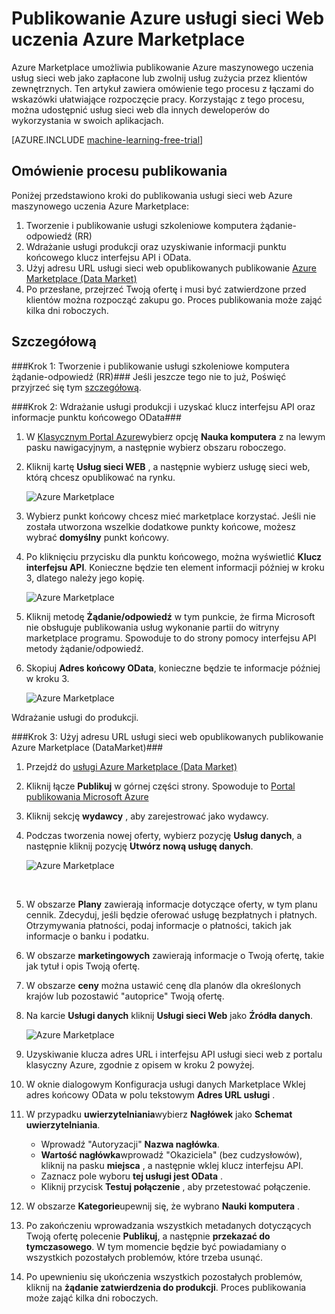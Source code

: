 <properties 
    pageTitle="Publikowanie maszynowego uczenia sieci web usługi Azure Marketplace | Microsoft Azure" 
    description="Jak publikować usługi Azure maszynowego uczenia sieci Web do usługi Azure Marketplace" 
    services="machine-learning" 
    documentationCenter="" 
    authors="BharathS" 
    manager="jhubbard" 
    editor="cgronlun"/>

<tags 
    ms.service="machine-learning" 
    ms.workload="data-services" 
    ms.tgt_pltfrm="na" 
    ms.devlang="na" 
    ms.topic="article" 
    ms.date="09/08/2016" 
    ms.author="bharaths"/>

# <a name="publish-azure-machine-learning-web-service-to-the-azure-marketplace"></a>Publikowanie Azure usługi sieci Web uczenia Azure Marketplace 

Azure Marketplace umożliwia publikowanie Azure maszynowego uczenia usług sieci web jako zapłacone lub zwolnij usług zużycia przez klientów zewnętrznych. Ten artykuł zawiera omówienie tego procesu z łączami do wskazówki ułatwiające rozpoczęcie pracy. Korzystając z tego procesu, można udostępnić usług sieci web dla innych deweloperów do wykorzystania w swoich aplikacjach.


[AZURE.INCLUDE [machine-learning-free-trial](../../includes/machine-learning-free-trial.md)]

## <a name="overview-of-the-publishing-process"></a>Omówienie procesu publikowania 

Poniżej przedstawiono kroki do publikowania usługi sieci web Azure maszynowego uczenia Azure Marketplace:

1. Tworzenie i publikowanie usługi szkoleniowe komputera żądanie-odpowiedź (RR)
2. Wdrażanie usługi produkcji oraz uzyskiwanie informacji punktu końcowego klucz interfejsu API i OData.
3. Użyj adresu URL usługi sieci web opublikowanych publikowanie [Azure Marketplace (Data Market)](https://publish.windowsazure.com/workspace/) 
4. Po przesłane, przejrzeć Twoją ofertę i musi być zatwierdzone przed klientów można rozpocząć zakupu go. Proces publikowania może zająć kilka dni roboczych. 

## <a name="walk-through"></a>Szczegółową
###<a name="step-1-create-and-publish-a-machine-learning-request-response-service-rrs"></a>Krok 1: Tworzenie i publikowanie usługi szkoleniowe komputera żądanie-odpowiedź (RR)###
 Jeśli jeszcze tego nie to już, Poświęć przyjrzeć się tym [szczegółową](machine-learning-walkthrough-5-publish-web-service.md).

###<a name="step-2-deploy-the-service-to-production-and-obtain-the-api-key-and-odata-endpoint-information"></a>Krok 2: Wdrażanie usługi produkcji i uzyskać klucz interfejsu API oraz informacje punktu końcowego OData###
1. W [Klasycznym Portal Azure](http://manage.windowsazure.com)wybierz opcję **Nauka komputera** z na lewym pasku nawigacyjnym, a następnie wybierz obszaru roboczego. 

2. Kliknij kartę **Usług sieci WEB** , a następnie wybierz usługę sieci web, którą chcesz opublikować na rynku.

    ![Azure Marketplace][workspace]

3. Wybierz punkt końcowy chcesz mieć marketplace korzystać. Jeśli nie została utworzona wszelkie dodatkowe punkty końcowe, możesz wybrać **domyślny** punkt końcowy.

4. Po kliknięciu przycisku dla punktu końcowego, można wyświetlić **Klucz interfejsu API**. Konieczne będzie ten element informacji później w kroku 3, dlatego należy jego kopię.

    ![Azure Marketplace][apikey]

5. Kliknij metodę **Żądanie/odpowiedź** w tym punkcie, że firma Microsoft nie obsługuje publikowania usług wykonanie partii do witryny marketplace programu. Spowoduje to do strony pomocy interfejsu API metody żądanie/odpowiedź.

6. Skopiuj **Adres końcowy OData**, konieczne będzie te informacje później w kroku 3.

    ![Azure Marketplace][odata]




Wdrażanie usługi do produkcji.



###<a name="step-3-use-the-url-of-the-published-web-service-to-publish-to-azure-marketplace-datamarket"></a>Krok 3: Użyj adresu URL usługi sieci web opublikowanych publikowanie Azure Marketplace (DataMarket)###

1.  Przejdź do [usługi Azure Marketplace (Data Market)](http://datamarket.azure.com/home) 
2.  Kliknij łącze **Publikuj** w górnej części strony. Spowoduje to [Portal publikowania Microsoft Azure](https://publish.windowsazure.com)
3.  Kliknij sekcję **wydawcy** , aby zarejestrować jako wydawcy.
4.  Podczas tworzenia nowej oferty, wybierz pozycję **Usług danych**, a następnie kliknij pozycję **Utwórz nową usługę danych**. 
 
    ![Azure Marketplace][image1]

    <br />


5.  W obszarze **Plany** zawierają informacje dotyczące oferty, w tym planu cennik. Zdecyduj, jeśli będzie oferować usługę bezpłatnych i płatnych. Otrzymywania płatności, podaj informacje o płatności, takich jak informacje o banku i podatku.

6.  W obszarze **marketingowych** zawierają informacje o Twoją ofertę, takie jak tytuł i opis Twoją ofertę.

7.  W obszarze **ceny** można ustawić cenę dla planów dla określonych krajów lub pozostawić "autoprice" Twoją ofertę.

8. Na karcie **Usługi danych** kliknij **Usługi sieci Web** jako **Źródła danych**.

    ![Azure Marketplace][image2]

9.  Uzyskiwanie klucza adres URL i interfejsu API usługi sieci web z portalu klasyczny Azure, zgodnie z opisem w kroku 2 powyżej.

10. W oknie dialogowym Konfiguracja usługi danych Marketplace Wklej adres końcowy OData w polu tekstowym **Adres URL usługi** .

11. W przypadku **uwierzytelniania**wybierz **Nagłówek** jako **Schemat uwierzytelniania**.

    - Wprowadź "Autoryzacji" **Nazwa nagłówka**.
    - **Wartość nagłówka**wprowadź "Okaziciela" (bez cudzysłowów), kliknij na pasku **miejsca** , a następnie wklej klucz interfejsu API.
    - Zaznacz pole wyboru **tej usługi jest OData** .
    - Kliknij przycisk **Testuj połączenie** , aby przetestować połączenie.

12. W obszarze **Kategorie**upewnij się, że wybrano **Nauki komputera** .

13. Po zakończeniu wprowadzania wszystkich metadanych dotyczących Twoją ofertę polecenie **Publikuj**, a następnie **przekazać do tymczasowego**. W tym momencie będzie być powiadamiany o wszystkich pozostałych problemów, które trzeba usunąć.

14. Po upewnieniu się ukończenia wszystkich pozostałych problemów, kliknij na **żądanie zatwierdzenia do produkcji**. Proces publikowania może zająć kilka dni roboczych. 


[image1]:./media/machine-learning-publish-web-service-to-azure-marketplace/image1.png
[image2]:./media/machine-learning-publish-web-service-to-azure-marketplace/image2.png
[workspace]:./media/machine-learning-publish-web-service-to-azure-marketplace/selectworkspace.png
[apikey]:./media/machine-learning-publish-web-service-to-azure-marketplace/apikey.png
[odata]:./media/machine-learning-publish-web-service-to-azure-marketplace/odata.png
 
